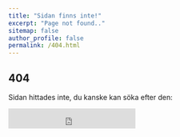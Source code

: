 ```yaml
---
title: "Sidan finns inte!"
excerpt: "Page not found.."
sitemap: false
author_profile: false
permalink: /404.html
---  
```


## 404

Sidan hittades inte, du kanske kan söka efter den:

<iframe src="https://duckduckgo.com/search.html?width=196&site=https://www.netkom.se&prefill=Search DuckDuckGo" style="overflow:hidden;margin:0;padding:0;width:254px;height:40px;" frameborder="0"></iframe>
